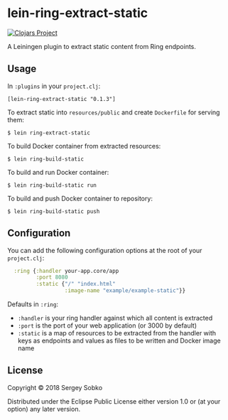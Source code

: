# lein-ring-extract-static

[![Clojars Project](https://img.shields.io/clojars/v/lein-ring-extract-static.svg)](https://clojars.org/lein-ring-extract-static)

A Leiningen plugin to extract static content from Ring endpoints.

## Usage

In `:plugins` in your `project.clj`:

```text
[lein-ring-extract-static "0.1.3"]
```

To extract static into `resources/public` and create `Dockerfile` for serving them:

```
$ lein ring-extract-static
```

To build Docker container from extracted resources:

```
$ lein ring-build-static
```

To build and run Docker container:

```
$ lein ring-build-static run
```

To build and push Docker container to repository:

```
$ lein ring-build-static push
```

## Configuration

You can add the following configuration options at the root of your `project.clj`:

```clojure
  :ring {:handler your-app.core/app
         :port 8080
         :static {"/" "index.html"
                  :image-name "example/example-static"}}
```

Defaults in `:ring`:

* `:handler` is your ring handler against which all content is extracted
* `:port` is the port of your web application (or 3000 by default)
* `:static` is a map of resources to be extracted from the handler with keys as endpoints and values as files to be written and Docker image name


## License

Copyright © 2018 Sergey Sobko

Distributed under the Eclipse Public License either version 1.0 or (at
your option) any later version.
